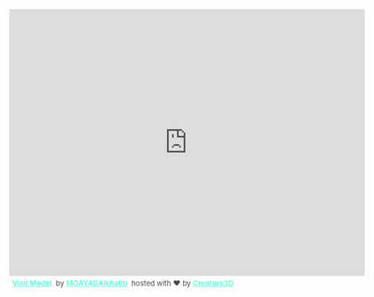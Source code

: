 <div class="sketchfab-embed-wrapper"><iframe allow="camera" width="640" height="480" src="https://v.creators3d.com/index.html?load=%2Fviews%2Fproduction%2Fitem%2F2020723%2F8040317698720497%2F8040317698720497.glb&autorotate=true&json-data=1595502061785&decrypt=1&gzip=true&tv=112&fov=5&exp=2.2" frameborder="0" allow="autoplay; fullscreen; vr" mozallowfullscreen="true" webkitallowfullscreen="true" style="border: none"></iframe>
<p style="font-size: 13px; font-weight: normal; margin: 5px; color: #4A4A4A;">
<a href="https://v.creators3d.com/index.html?load=%2Fviews%2Fproduction%2Fitem%2F2020723%2F8040317698720497%2F8040317698720497.glb&autorotate=true&json-data=1595502061785&decrypt=1&gzip=true&tv=112&fov=5&exp=2.2" target="_blank" style="font-weight: bold; color: #64FFDA;">Visit Model</a>
 by <a target="_blank" style="font-weight: bold; color: #64FFDA;" href="https://www.creators3d.com/artist/12018/MOAYADAlkhatib">MOAYADAlkhatib</a>
 hosted with ❤️️ by <a href="https://www.creators3d.com/home?ref=embed&var=12018" target="_blank" style="font-weight: bold; color: #64FFDA;">Creators3D</a>
</p>
</div>
